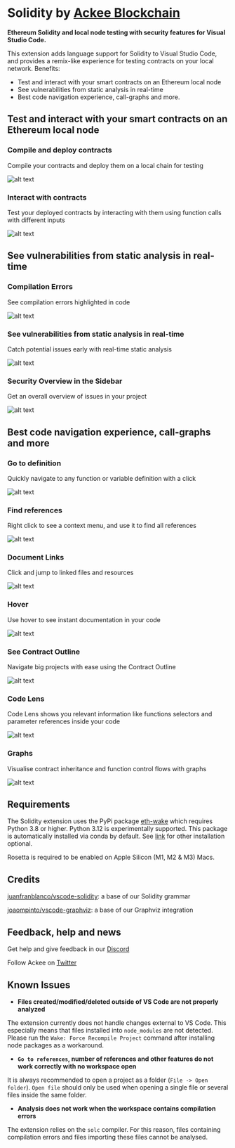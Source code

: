 # Solidity by [Ackee Blockchain](https://ackee.xyz)
**Ethereum Solidity and local node testing with security features for Visual Studio Code.**

This extension adds language support for Solidity to Visual Studio Code, and provides a remix-like experience for testing contracts on your local network. Benefits:
- Test and interact with your smart contracts on an Ethereum local node
- See vulnerabilities from static analysis in real-time
- Best code navigation experience, call-graphs and more.

## Test and interact with your smart contracts on an Ethereum local node

### Compile and deploy contracts

Compile your contracts and deploy them on a local chain for testing

![alt text](images/readme/sake/1-compile-deploy.gif)


### Interact with contracts

Test your deployed contracts by interacting with them using function calls with different inputs

![alt text](images/readme/sake/2-interact.gif)

## See vulnerabilities from static analysis in real-time

### Compilation Errors

See compilation errors highlighted in code

![alt text](images/readme/diagnostics/1-compilation-errors.gif)

### See vulnerabilities from static analysis in real-time

Catch potential issues early with real-time static analysis

![alt text](images/readme/diagnostics/2-realtime-detectors.gif)

### Security Overview in the Sidebar

Get an overall overview of issues in your project

![alt text](images/readme/diagnostics/3-sidebar-overview.gif)

## Best code navigation experience, call-graphs and more

### Go to definition

Quickly navigate to any function or variable definition with a click

![alt text](images/readme/development/go_to_definition.gif)

### Find references

Right click to see a context menu, and use it to find all references

![alt text](images/readme/development/references.gif)

### Document Links

Click and jump to linked files and resources

![alt text](images/readme/development/document_links.gif)

### Hover

Use hover to see instant documentation in your code

![alt text](images/readme/development/hover.gif)

### See Contract Outline

Navigate big projects with ease using the Contract Outline

![alt text](images/readme/development/outline.gif)

### Code Lens

Code Lens shows you relevant information like functions selectors and parameter references inside your code

![alt text](images/readme/development/codelens.gif)

### Graphs

Visualise contract inheritance and function control flows with graphs

![alt text](images/readme/development/graph.gif)



## Requirements

The Solidity extension uses the PyPi package [eth-wake](https://pypi.org/project/eth-wake/) which requires Python 3.8 or higher. Python 3.12 is experimentally supported. This package is automatically installed via conda by default. See [link](https://ackee.xyz/solidity/docs/installation) for other installation optional.

Rosetta is required to be enabled on Apple Silicon (M1, M2 & M3) Macs.

## Credits
[juanfranblanco/vscode-solidity](https://github.com/juanfranblanco/vscode-solidity/blob/master/syntaxes/solidity.json): a base of our Solidity grammar

[joaompinto/vscode-graphviz](https://github.com/joaompinto/vscode-graphviz): a base of our Graphviz integration


## Feedback, help and news
Get help and give feedback in our [Discord](https://discord.gg/x7qXXnGCsa)

Follow Ackee on [Twitter](https://twitter.com/AckeeBlockchain)



## Known Issues

- **Files created/modified/deleted outside of VS Code are not properly analyzed**

The extension currently does not handle changes external to VS Code. This especially means that files installed into `node_modules` are not detected. Please run the `Wake: Force Recompile Project` command after installing node packages as a workaround.

- **`Go to references`, number of references and other features do not work correctly with no workspace open**

It is always recommended to open a project as a folder (`File -> Open folder`). `Open file` should only be used when opening a single file or several files inside the same folder.

- **Analysis does not work when the workspace contains compilation errors**

The extension relies on the `solc` compiler. For this reason, files containing compilation errors and files importing these files cannot be analysed.




